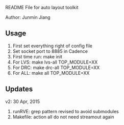 README File for auto layout toolkit

Author: Junmin Jiang

## Usage

1. First set everything right of config file
2. Set socket port to 8885 in Cadence
2. First time run:
   make init
3. For LVS:
   make lvs-all TOP_MODULE=XX
4. For DRC:
   make drc-all TOP_MODULE=XX
5. For ALL:
   make all TOP_MODULE=XX

## Updates

v2: 30 Apr, 2015

1. runRVE: grep pattern revised to avoid submodules
2. Makefile: action all do not need streamout again
